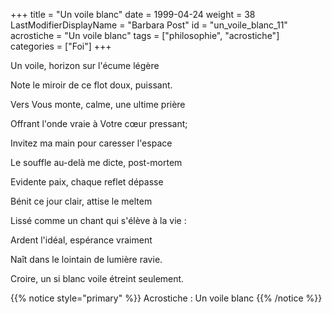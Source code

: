 +++
title = "Un voile blanc"
date = 1999-04-24
weight = 38
LastModifierDisplayName = "Barbara Post"
id = "un_voile_blanc_11"
acrostiche = "Un voile blanc"
tags = ["philosophie", "acrostiche"]
categories = ["Foi"]
+++

Un voile, horizon sur l'écume légère

Note le miroir de ce flot doux, puissant.

Vers Vous monte, calme, une ultime prière

Offrant l'onde vraie à Votre cœur pressant;

Invitez ma main pour caresser l'espace

Le souffle au-delà me dicte, post-mortem

Evidente paix, chaque reflet dépasse

Bénit ce jour clair, attise le meltem

Lissé comme un chant qui s'élève à la vie :

Ardent l'idéal, espérance vraiment

Naît dans le lointain de lumière ravie.

Croire, un si blanc voile étreint seulement.

{{% notice style="primary" %}}
Acrostiche : Un voile blanc
{{% /notice %}}
